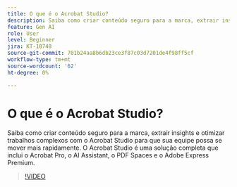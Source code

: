 ```yaml
---
title: O que é o Acrobat Studio?
description: Saiba como criar conteúdo seguro para a marca, extrair insights e otimizar trabalhos complexos com o Acrobat Studio
feature: Gen AI
role: User
level: Beginner
jira: KT-18748
source-git-commit: 701b24aa8b6db23ce3f87c03d7201de4f98ff5cf
workflow-type: tm+mt
source-wordcount: '62'
ht-degree: 0%

---
```


# O que é o Acrobat Studio?

Saiba como criar conteúdo seguro para a marca, extrair insights e otimizar trabalhos complexos com o Acrobat Studio para que sua equipe possa se mover mais rapidamente. O Acrobat Studio é uma solução completa que inclui o Acrobat Pro, o AI Assistant, o PDF Spaces e o Adobe Express Premium.

>[!VIDEO](https://video.tv.adobe.com/v/3475053?quality=12&learn=on&hidetitle=true)
